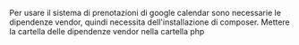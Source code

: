 Per usare il sistema di prenotazioni di google calendar sono necessarie le dipendenze vendor, quindi necessita dell'installazione di composer.
Mettere la cartella delle dipendenze vendor nella cartella php
